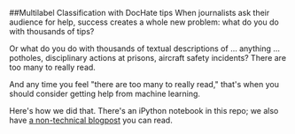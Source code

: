 ##Multilabel Classification with DocHate tips
When journalists ask their audience for help, success creates a whole new problem: what do you do with thousands of tips?

Or what do you do with thousands of textual descriptions of … anything … potholes, disciplinary actions at prisons, aircraft safety incidents? There are too many to really read.

And any time you feel "there are too many to really read," that's when you should consider getting help from machine learning.

Here's how we did that. There's an iPython notebook in this repo; we also have [a non-technical blogpost](https://qz.ai/a-crash-course-for-journalists-in-classifying-text-with-machine-learning/) you can read.

